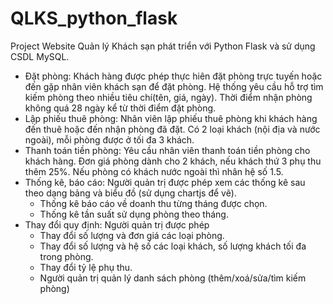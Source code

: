 # QLKS_python_flask

Project Website Quản lý Khách sạn phát triển với Python Flask và sử dụng CSDL MySQL.

  - Đặt phòng: Khách hàng được phép thực hiên đặt phòng trực tuyến hoặc đến gặp nhân viên khách sạn để đặt phòng. Hệ thống yêu cầu hỗ trợ tìm kiếm phòng theo nhiều tiêu chí(tên, giá, ngày). Thời điểm nhận phòng không quá 28 ngày kể từ thời điểm đặt phòng.
  - Lập phiếu thuê phòng: Nhân viên lập phiếu thuê phòng khi khách hàng đến thuê hoặc đến nhận phòng đã đặt. Có 2 loại khách (nội địa và nước ngoài), mỗi phòng được ở tối đa 3 khách.
  - Thanh toán tiền phòng: Yêu cầu nhân viên thanh toán tiền phòng cho khách hàng. Đơn giá phòng dành cho 2 khách, nếu khách thứ 3 phụ thu thêm 25%. Nếu phòng có khách nước ngoài thì nhân hệ số 1.5.
  - Thống kê, báo cáo: Người quản trị được phép xem các thống kê sau theo dạng bảng và biểu đồ (sử dụng chartjs để vẽ).
    + Thống kê báo cáo về doanh thu từng tháng được chọn.
    + Thống kê tần suất sử dụng phòng theo tháng.
  - Thay đổi quy định: Người quản trị được phép
    + Thay đổi số lượng và đơn giá các loại phòng.
    + Thay đổi số lượng và hệ số các loại khách, số lượng khách tối đa trong phòng.
    + Thay đổi tỷ lệ phụ thu.
    + Người quản trị quản lý danh sách phòng (thêm/xoá/sửa/tìm kiếm phòng)

